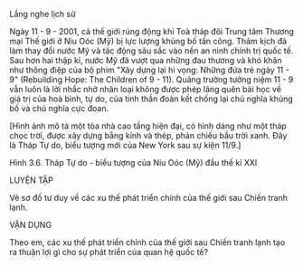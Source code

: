 Lắng nghe lịch sử

Ngày 11 - 9 - 2001, cả thế giới rúng động khi Toà tháp đôi Trung tâm Thương mại Thế giới ở Niu Oóc (Mỹ) bị lực lượng khủng bố tấn công. Thảm kịch đã làm thay đổi nước Mỹ và tác động sâu sắc vào nền an ninh chính trị quốc tế. Sau hơn hai thập kỉ, nước Mỹ đã vượt qua những đau thương và khó khăn như thông điệp của bộ phim "Xây dựng lại hi vọng: Những đứa trẻ ngày 11 - 9" (Rebuilding Hope: The Children of 9 - 11). Quảng trường tưởng niệm 11 - 9 vẫn luôn là lời nhắc nhở nhân loại không được phép lãng quên bài học về giá trị của hoà bình, tự do, của tinh thần đoàn kết chống lại chủ nghĩa khủng bố và chủ nghĩa cực đoan.

[Hình ảnh mô tả một tòa nhà cao tầng hiện đại, có hình dáng như một tháp chọc trời, được xây dựng bằng kính và thép, phản chiếu bầu trời xanh. Đây là Tháp Tự do, biểu tượng mới của New York sau sự kiện 11/9.]

Hình 3.6. Tháp Tự do - biểu tượng của Niu Oóc (Mỹ) đầu thế kỉ XXI

LUYỆN TẬP

Vẽ sơ đồ tư duy về các xu thế phát triển chính của thế giới sau Chiến tranh lạnh.

VẬN DỤNG

Theo em, các xu thế phát triển chính của thế giới sau Chiến tranh lạnh tạo ra thuận lợi gì cho sự phát triển của quan hệ quốc tế?